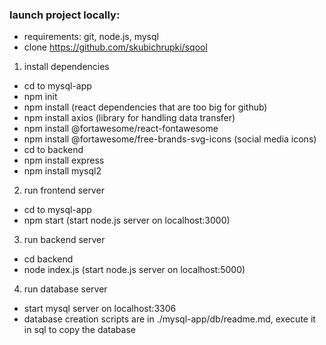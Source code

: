 ### launch project locally:

- requirements: git, node.js, mysql
- clone https://github.com/skubichrupki/sqool
  
1. install dependencies
  - cd to mysql-app
  - npm init
  - npm install (react dependencies that are too big for github)
  - npm install axios (library for handling data transfer)
  - npm install @fortawesome/react-fontawesome 
  - npm install @fortawesome/free-brands-svg-icons (social media icons)
  - cd to backend
  - npm install express
  - npm install mysql2
2. run frontend server
  - cd to mysql-app
  - npm start (start node.js server on localhost:3000)
3. run backend server
  - cd backend
  - node index.js (start node.js server on localhost:5000)
4. run database server
  - start mysql server on localhost:3306
  - database creation scripts are in ./mysql-app/db/readme.md, execute it in sql to copy the database


  